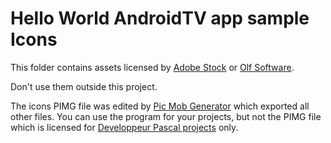 # Hello World AndroidTV app sample Icons

This folder contains assets licensed by [Adobe Stock](https://vasur.fr/adobestock) or [Olf Software](https://olfsoftware.fr).

Don't use them outside this project.

The icons PIMG file was edited by [Pic Mob Generator](https://picmobgenerator.olfsoftware.fr) which exported all other files. You can use the program for your projects, but not the PIMG file which is licensed for [Developpeur Pascal projects](https://developpeur-pascal.fr/androidtv.html) only.
